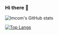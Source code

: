 ### Hi there 👋

![Imcom's GitHub stats](https://github-readme-stats.vercel.app/api?username=imcom&count_private=true)

[![Top Langs](https://github-readme-stats.vercel.app/api/top-langs/?username=imcom)](https://github.com/anuraghazra/github-readme-stats)

<!--
**imcom/imcom** is a ✨ _special_ ✨ repository because its `README.md` (this file) appears on your GitHub profile.

Here are some ideas to get you started:

- 🔭 I’m currently working on ...
- 🌱 I’m currently learning ...
- 👯 I’m looking to collaborate on ...
- 🤔 I’m looking for help with ...
- 💬 Ask me about ...
- 📫 How to reach me: ...
- 😄 Pronouns: ...
- ⚡ Fun fact: ...
-->
